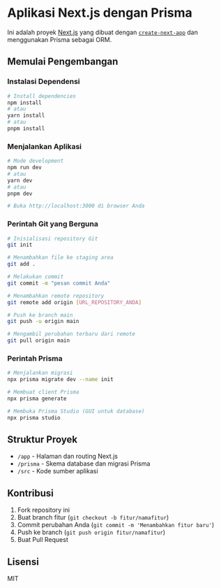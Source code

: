 # Aplikasi Next.js dengan Prisma

Ini adalah proyek [Next.js](https://nextjs.org/) yang dibuat dengan [`create-next-app`](https://github.com/vercel/next.js/tree/canary/packages/create-next-app) dan menggunakan Prisma sebagai ORM.

## Memulai Pengembangan

### Instalasi Dependensi

```bash
# Install dependencies
npm install
# atau
yarn install
# atau
pnpm install
```

### Menjalankan Aplikasi

```bash
# Mode development
npm run dev
# atau
yarn dev
# atau
pnpm dev

# Buka http://localhost:3000 di browser Anda
```

### Perintah Git yang Berguna

```bash
# Inisialisasi repository Git
git init

# Menambahkan file ke staging area
git add .

# Melakukan commit
git commit -m "pesan commit Anda"

# Menambahkan remote repository
git remote add origin [URL_REPOSITORY_ANDA]

# Push ke branch main
git push -u origin main

# Mengambil perubahan terbaru dari remote
git pull origin main
```

### Perintah Prisma

```bash
# Menjalankan migrasi
npx prisma migrate dev --name init

# Membuat client Prisma
npx prisma generate

# Membuka Prisma Studio (GUI untuk database)
npx prisma studio
```

## Struktur Proyek

- `/app` - Halaman dan routing Next.js
- `/prisma` - Skema database dan migrasi Prisma
- `/src` - Kode sumber aplikasi

## Kontribusi

1. Fork repository ini
2. Buat branch fitur (`git checkout -b fitur/namafitur`)
3. Commit perubahan Anda (`git commit -m 'Menambahkan fitur baru'`)
4. Push ke branch (`git push origin fitur/namafitur`)
5. Buat Pull Request

## Lisensi

MIT
